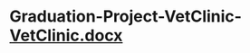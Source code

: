 # Graduation-Project-VetClinic-[VetClinic.docx](https://github.com/hussamhejazy/Graduation-Project-VetClinic-/files/11128208/VetClinic.docx)
